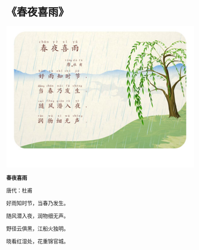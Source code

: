 # 《春夜喜雨》

![](image/image.png)

**春夜喜雨** 

唐代：杜甫

好雨知时节，当春乃发生。

随风潜入夜，润物细无声。

野径云俱黑，江船火独明。

晓看红湿处，花重锦官城。

